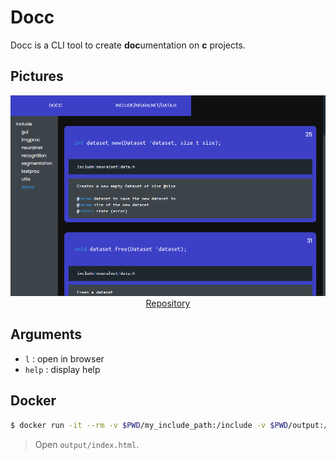 # Docc
Docc is a CLI tool to create **doc**umentation on **c** projects.

## Pictures

<p align="center">
  <img src="pictures/dataset.png">
  <br>
  <a href="https://github.com/prismocr/ocr">Repository</a>
</p>

## Arguments
* `l` : open in browser
* `help` : display help

## Docker

```bash
$ docker run -it --rm -v $PWD/my_include_path:/include -v $PWD/output:/html-docc flowtter/docc 
```
> Open `output/index.html`.